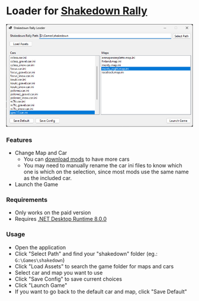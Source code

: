 # Loader for [Shakedown Rally](https://nothke.itch.io/shakedown)

![loader image](screenshots\MainWindow.png)

### Features
- Change Map and Car
  - You can [download mods](https://itch.io/t/2626836/mods#post-8761824) to have more cars
  - You may need to manually rename the car ini files to know which one is which on the selection, since most mods use the same name as the included car.
- Launch the Game

### Requirements
- Only works on the paid version
- Requires [.NET Desktop Runtime 8.0.0](https://dotnet.microsoft.com/en-us/download/dotnet/8.0)

### Usage
- Open the application
- Click "Select Path" and find your "shakedown" folder (eg.: `G:\Games\shakedown`)
- Click "Load Assets" to search the game folder for maps and cars
- Select car and map you want to use
- Click "Save Config" to save current choices
- Click "Launch Game"
- If you want to go back to the default car and map, click "Save Default"